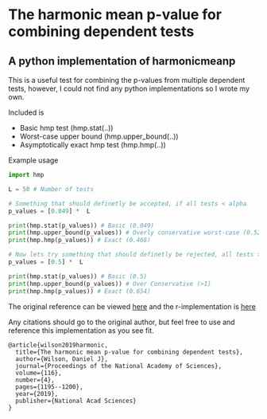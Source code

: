 # The harmonic mean p-value for combining dependent tests 
## A python implementation of harmonicmeanp

This is a useful test for combining the p-values from multiple dependent tests, however, I could not find any python implementations so I wrote my own.

Included is 

- Basic hmp test (hmp.stat(..))
- Worst-case upper bound (hmp.upper_bound(..))
- Asymptotically exact hmp test (hmp.hmp(..))


Example usage

```python
import hmp

L = 50 # Number of tests

# Something that should definetly be accepted, if all tests < alpha
p_values = [0.049] *  L

print(hmp.stat(p_values)) # Basic (0.049)
print(hmp.upper_bound(p_values)) # Overly conservative worst-case (0.521)
print(hmp.hmp(p_values)) # Exact (0.468)

# Now lets try something that should definetly be rejected, all tests >> alpha
p_values = [0.5] *  L 

print(hmp.stat(p_values)) # Basic (0.5)
print(hmp.upper_bound(p_values)) # Over Conservative (>1)
print(hmp.hmp(p_values)) # Exact (0.654)
```


The original reference can be viewed [here](https://www.pnas.org/doi/10.1073/pnas.1814092116) and the r-implementation is [here](https://cran.r-project.org/web/packages/harmonicmeanp/index.html)

Any citations should go to the original author, but feel free to use and reference this implementation as you see fit.

```
@article{wilson2019harmonic,
  title={The harmonic mean p-value for combining dependent tests},
  author={Wilson, Daniel J},
  journal={Proceedings of the National Academy of Sciences},
  volume={116},
  number={4},
  pages={1195--1200},
  year={2019},
  publisher={National Acad Sciences}
}
```
